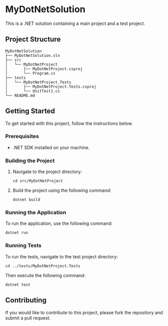 # MyDotNetSolution

This is a .NET solution containing a main project and a test project.

## Project Structure

```
MyDotNetSolution
├── MyDotNetSolution.sln
├── src
│   └── MyDotNetProject
│       ├── MyDotNetProject.csproj
│       └── Program.cs
├── tests
│   └── MyDotNetProject.Tests
│       ├── MyDotNetProject.Tests.csproj
│       └── UnitTest1.cs
└── README.md
```

## Getting Started

To get started with this project, follow the instructions below.

### Prerequisites

- .NET SDK installed on your machine.

### Building the Project

1. Navigate to the project directory:
   ```
   cd src/MyDotNetProject
   ```

2. Build the project using the following command:
   ```
   dotnet build
   ```

### Running the Application

To run the application, use the following command:
```
dotnet run
```

### Running Tests

To run the tests, navigate to the test project directory:
```
cd ../tests/MyDotNetProject.Tests
```

Then execute the following command:
```
dotnet test
```

## Contributing

If you would like to contribute to this project, please fork the repository and submit a pull request.